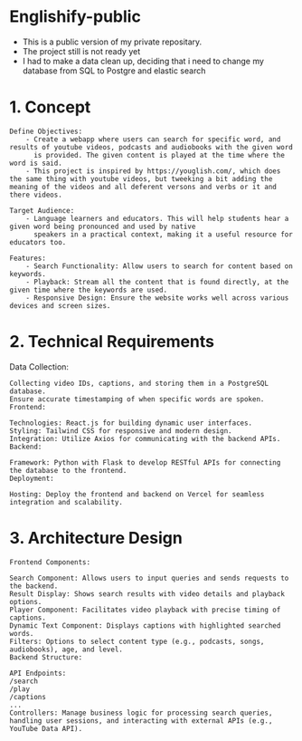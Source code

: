 # Englishify-public

- This is a public version of my private repositary.
- The project still is not ready yet
- I had to make a data clean up, deciding that i need to change my database from SQL to Postgre and elastic search

# 1. Concept

    Define Objectives:
        - Create a webapp where users can search for specific word, and results of youtube videos, podcasts and audiobooks with the given word
          is provided. The given content is played at the time where the word is said.
        - This project is inspired by https://youglish.com/, which does the same thing with youtube videos, but tweeking a bit adding the meaning of the videos and all deferent versons and verbs or it and there videos.

    Target Audience:
        - Language learners and educators. This will help students hear a given word being pronounced and used by native
          speakers in a practical context, making it a useful resource for educators too.

    Features:
        - Search Functionality: Allow users to search for content based on keywords.
        - Playback: Stream all the content that is found directly, at the given time where the keywords are used.
        - Responsive Design: Ensure the website works well across various devices and screen sizes.
# 2. Technical Requirements
Data Collection:

    Collecting video IDs, captions, and storing them in a PostgreSQL database.
    Ensure accurate timestamping of when specific words are spoken.
    Frontend:
    
    Technologies: React.js for building dynamic user interfaces.
    Styling: Tailwind CSS for responsive and modern design.
    Integration: Utilize Axios for communicating with the backend APIs.
    Backend:
    
    Framework: Python with Flask to develop RESTful APIs for connecting the database to the frontend.
    Deployment:
    
    Hosting: Deploy the frontend and backend on Vercel for seamless integration and scalability.
# 3. Architecture Design
    Frontend Components:
    
    Search Component: Allows users to input queries and sends requests to the backend.
    Result Display: Shows search results with video details and playback options.
    Player Component: Facilitates video playback with precise timing of captions.
    Dynamic Text Component: Displays captions with highlighted searched words.
    Filters: Options to select content type (e.g., podcasts, songs, audiobooks), age, and level.
    Backend Structure:
    
    API Endpoints:
    /search
    /play
    /captions
    ...
    Controllers: Manage business logic for processing search queries, handling user sessions, and interacting with external APIs (e.g., YouTube Data API).
